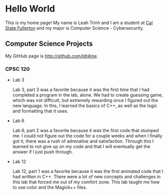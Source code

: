 # Hello World

This is my home page! My name is Leah Trinh and I am a student at [Cal State Fullerton](http://www.fullerton.edu/) and my major is Computer Science - Cybersecurity.

## Computer Science Projects

My GitHub page is http://github.com/ldt4me.

### CPSC 120

* Lab 3

    Lab 3, part 3 was a favorite because it was the first time that I had completed a program in the lab, alone. We had to create guessing game, which was not difficult, but extremely rewarding once I figured out the new language. In this, I learned the basics of C++, as well as the logic and formatting that it uses. 

* Lab 6

    Lab 6, part 2 was a favorite because it was the first code that stumped me. I could not figure out the code for a couple weeks and when I finally got it, there was a rush of adrenaline and satisfaction. Through this I learned to not give up on my code and that I will eventually get the answer if I just push through.

* Lab 12

    Lab 12, part 1 was a favorite because it was the first animated code that I had written in C++. There were a lot of new concepts and challenges in this lab that forced me out of my comfort zone. This lab taught me how to use color and the Magick++ files. 